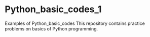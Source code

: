 # Python_basic_codes_1
Examples of Python_basic_codes
This repository contains practice problems on basics of Python programming.
